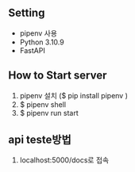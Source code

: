 ## Setting
- pipenv 사용
- Python 3.10.9
- FastAPI


## How to Start server

1. pipenv 설치 ($ pip install pipenv )
2. $ pipenv shell
3. $ pipenv run start 


## api teste방법
1. localhost:5000/docs로 접속
